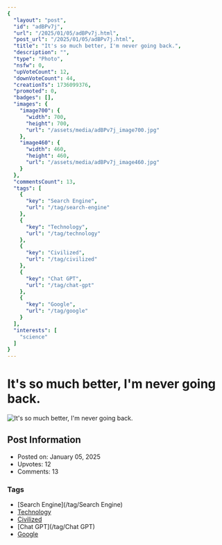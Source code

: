 ```yaml
---
{
  "layout": "post",
  "id": "adBPv7j",
  "url": "/2025/01/05/adBPv7j.html",
  "post_url": "/2025/01/05/adBPv7j.html",
  "title": "It's so much better, I'm never going back.",
  "description": "",
  "type": "Photo",
  "nsfw": 0,
  "upVoteCount": 12,
  "downVoteCount": 44,
  "creationTs": 1736099376,
  "promoted": 0,
  "badges": [],
  "images": {
    "image700": {
      "width": 700,
      "height": 700,
      "url": "/assets/media/adBPv7j_image700.jpg"
    },
    "image460": {
      "width": 460,
      "height": 460,
      "url": "/assets/media/adBPv7j_image460.jpg"
    }
  },
  "commentsCount": 13,
  "tags": [
    {
      "key": "Search Engine",
      "url": "/tag/search-engine"
    },
    {
      "key": "Technology",
      "url": "/tag/technology"
    },
    {
      "key": "Civilized",
      "url": "/tag/civilized"
    },
    {
      "key": "Chat GPT",
      "url": "/tag/chat-gpt"
    },
    {
      "key": "Google",
      "url": "/tag/google"
    }
  ],
  "interests": [
    "science"
  ]
}
---
```


# It's so much better, I'm never going back.

![It's so much better, I'm never going back.](/assets/media/adBPv7j_image700.jpg)

## Post Information

- Posted on: January 05, 2025
- Upvotes: 12
- Comments: 13

### Tags

- [Search Engine](/tag/Search Engine)
- [Technology](/tag/Technology)
- [Civilized](/tag/Civilized)
- [Chat GPT](/tag/Chat GPT)
- [Google](/tag/Google)
